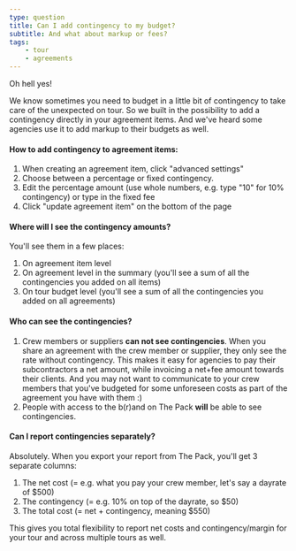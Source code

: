 ```yaml
---
type: question
title: Can I add contingency to my budget?
subtitle: And what about markup or fees?
tags:
    - tour
    - agreements
---
```

Oh hell yes!

We know sometimes you need to budget in a little bit of contingency to take care of the unexpected on tour.
So we built in the possibility to add a contingency directly in your agreement items. And we've heard some agencies use it to add markup to their budgets as well.

#### How to add contingency to agreement items:

1. When creating an agreement item, click "advanced settings"
2. Choose between a percentage or fixed contingency.
3. Edit the percentage amount (use whole numbers, e.g. type "10" for 10% contingency) or type in the fixed fee
4. Click "update agreement item" on the bottom of the page

#### Where will I see the contingency amounts?
You'll see them in a few places:

1. On agreement item level
2. On agreement level in the summary (you'll see a sum of all the contingencies you added on all items)
3. On tour budget level (you'll see a sum of all the contingencies you added on all agreements)

#### Who can see the contingencies?

1. Crew members or suppliers **can not see contingencies**. 
When you share an agreement with the crew member or supplier, they only see the rate without contingency. This makes it easy for agencies to pay their subcontractors a net amount, while invoicing a net+fee amount towards their clients. And you may not want to communicate to your crew members that you've budgeted for some unforeseen costs as part of the agreement you have with them :)
2. People with access to the b(r)and on The Pack **will** be able to see contingencies. 
  
#### Can I report contingencies separately?

Absolutely. 
When you export your report from The Pack, you'll get 3 separate columns:

1. The net cost (= e.g. what you pay your crew member, let's say a dayrate of $500)
2. The contingency (= e.g. 10% on top of the dayrate, so $50)
3. The total cost (= net + contingency, meaning $550)

This gives you total flexibility to report net costs and contingency/margin for your tour and across multiple tours as well.
